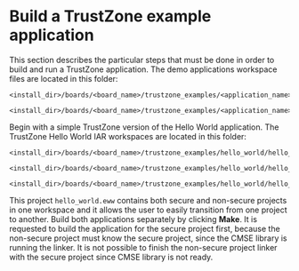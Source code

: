 # Build a TrustZone example application

This section describes the particular steps that must be done in order to build and run a TrustZone application. The demo applications workspace files are located in this folder:

```
<install_dir>/boards/<board_name>/trustzone_examples/<application_name>/[<core_type>]/iar/<application_name>_ns/iar
```

```
<install_dir>/boards/<board_name>/trustzone_examples/<application_name>/[<core_type>]/iar/<application_name>_s/iar
```

Begin with a simple TrustZone version of the Hello World application. The TrustZone Hello World IAR workspaces are located in this folder:

```
<install_dir>/boards/<board_name>/trustzone_examples/hello_world/hello_world_ns/iar/hello_world_ns.eww
```

```
<install_dir>/boards/<board_name>/trustzone_examples/hello_world/hello_world_s/iar/hello_world_s.eww
```

```
<install_dir>/boards/<board_name>/trustzone_examples/hello_world/hello_world_s/iar/hello_world.eww
```

This project `hello_world.eww` contains both secure and non-secure projects in one workspace and it allows the user to easily transition from one project to another. Build both applications separately by clicking **Make**. It is requested to build the application for the secure project first, because the non-secure project must know the secure project, since the CMSE library is running the linker. It is not possible to finish the non-secure project linker with the secure project since CMSE library is not ready.

